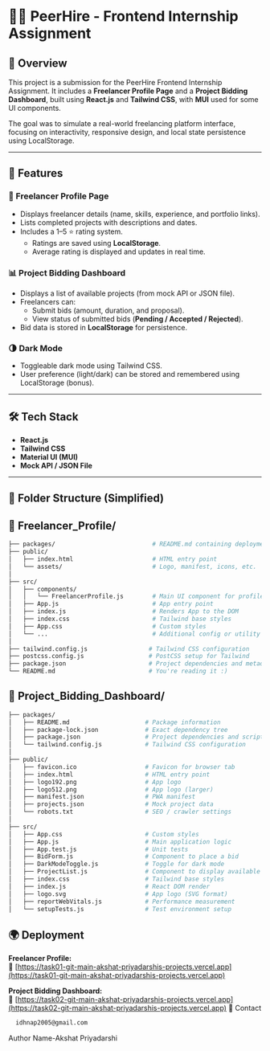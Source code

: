# 🧑‍💻 PeerHire - Frontend Internship Assignment

## 🚀 Overview

This project is a submission for the PeerHire Frontend Internship Assignment. It includes a **Freelancer Profile Page** and a **Project Bidding Dashboard**, built using **React.js** and **Tailwind CSS**, with **MUI** used for some UI components.

The goal was to simulate a real-world freelancing platform interface, focusing on interactivity, responsive design, and local state persistence using LocalStorage.

---

## 📄 Features

### 👤 Freelancer Profile Page

- Displays freelancer details (name, skills, experience, and portfolio links).
- Lists completed projects with descriptions and dates.
- Includes a 1–5 ⭐ rating system.
  - Ratings are saved using **LocalStorage**.
  - Average rating is displayed and updates in real time.

### 📊 Project Bidding Dashboard

- Displays a list of available projects (from mock API or JSON file).
- Freelancers can:
  - Submit bids (amount, duration, and proposal).
  - View status of submitted bids (**Pending / Accepted / Rejected**).
- Bid data is stored in **LocalStorage** for persistence.

### 🌗 Dark Mode

- Toggleable dark mode using Tailwind CSS.
- User preference (light/dark) can be stored and remembered using LocalStorage (bonus).

---

## 🛠️ Tech Stack

- **React.js**
- **Tailwind CSS**
- **Material UI (MUI)**
- **Mock API / JSON File**

---

## 📂 Folder Structure (Simplified)
## 📁 Freelancer_Profile/

```bash
├── packages/                           # README.md containing deployment steps, important json and java script packages
├── public/
│   ├── index.html                      # HTML entry point
│   └── assets/                         # Logo, manifest, icons, etc.
│
├── src/
│   ├── components/
│   │   └── FreelancerProfile.js        # Main UI component for profile
│   ├── App.js                          # App entry point
│   ├── index.js                        # Renders App to the DOM
│   ├── index.css                       # Tailwind base styles
│   ├── App.css                         # Custom styles
│   └── ...                             # Additional config or utility files
│
├── tailwind.config.js                 # Tailwind CSS configuration
├── postcss.config.js                  # PostCSS setup for Tailwind
├── package.json                       # Project dependencies and metadata
└── README.md                          # You're reading it :)
```
## 📁 Project_Bidding_Dashboard/

```bash
├── packages/
│   ├── README.md                     # Package information
│   ├── package-lock.json             # Exact dependency tree
│   ├── package.json                  # Project dependencies and scripts
│   └── tailwind.config.js            # Tailwind CSS configuration
│
├── public/
│   ├── favicon.ico                   # Favicon for browser tab
│   ├── index.html                    # HTML entry point
│   ├── logo192.png                   # App logo
│   ├── logo512.png                   # App logo (larger)
│   ├── manifest.json                 # PWA manifest
│   ├── projects.json                 # Mock project data
│   └── robots.txt                    # SEO / crawler settings
│
├── src/
│   ├── App.css                       # Custom styles
│   ├── App.js                        # Main application logic
│   ├── App.test.js                   # Unit tests
│   ├── BidForm.js                    # Component to place a bid
│   ├── DarkModeToggle.js             # Toggle for dark mode
│   ├── ProjectList.js                # Component to display available projects
│   ├── index.css                     # Tailwind base styles
│   ├── index.js                      # React DOM render
│   ├── logo.svg                      # App logo (SVG format)
│   ├── reportWebVitals.js            # Performance measurement
│   └── setupTests.js                 # Test environment setup
```
## 🌍 Deployment

**Freelancer Profile:**  
🔗 [https://task01-git-main-akshat-priyadarshis-projects.vercel.app](https://task01-git-main-akshat-priyadarshis-projects.vercel.app)

**Project Bidding Dashboard:**  
🔗 [https://task02-git-main-akshat-priyadarshis-projects.vercel.app](https://task02-git-main-akshat-priyadarshis-projects.vercel.app)
📧 Contact
```bash
  idhnap2005@gmail.com
```
Author Name-Akshat Priyadarshi
